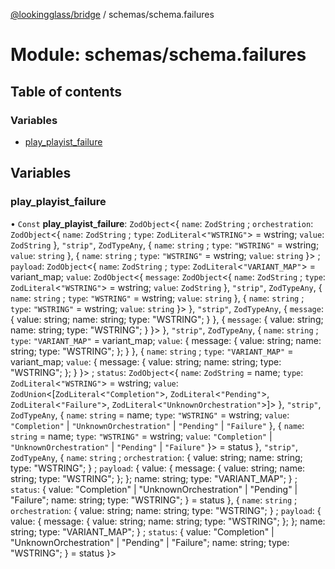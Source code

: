 [@lookingglass/bridge](../README.md) / schemas/schema.failures

# Module: schemas/schema.failures

## Table of contents

### Variables

- [play\_playist\_failure](schemas_schema_failures.md#play_playist_failure)

## Variables

### play\_playist\_failure

• `Const` **play\_playist\_failure**: `ZodObject`<{ `name`: `ZodString` ; `orchestration`: `ZodObject`<{ `name`: `ZodString` ; `type`: `ZodLiteral`<``"WSTRING"``\> = wstring; `value`: `ZodString`  }, ``"strip"``, `ZodTypeAny`, { `name`: `string` ; `type`: ``"WSTRING"`` = wstring; `value`: `string`  }, { `name`: `string` ; `type`: ``"WSTRING"`` = wstring; `value`: `string`  }\> ; `payload`: `ZodObject`<{ `name`: `ZodString` ; `type`: `ZodLiteral`<``"VARIANT_MAP"``\> = variant\_map; `value`: `ZodObject`<{ `message`: `ZodObject`<{ `name`: `ZodString` ; `type`: `ZodLiteral`<``"WSTRING"``\> = wstring; `value`: `ZodString`  }, ``"strip"``, `ZodTypeAny`, { `name`: `string` ; `type`: ``"WSTRING"`` = wstring; `value`: `string`  }, { `name`: `string` ; `type`: ``"WSTRING"`` = wstring; `value`: `string`  }\>  }, ``"strip"``, `ZodTypeAny`, { `message`: { value: string; name: string; type: "WSTRING"; }  }, { `message`: { value: string; name: string; type: "WSTRING"; }  }\>  }, ``"strip"``, `ZodTypeAny`, { `name`: `string` ; `type`: ``"VARIANT_MAP"`` = variant\_map; `value`: { message: { value: string; name: string; type: "WSTRING"; }; }  }, { `name`: `string` ; `type`: ``"VARIANT_MAP"`` = variant\_map; `value`: { message: { value: string; name: string; type: "WSTRING"; }; }  }\> ; `status`: `ZodObject`<{ `name`: `ZodString` = name; `type`: `ZodLiteral`<``"WSTRING"``\> = wstring; `value`: `ZodUnion`<[`ZodLiteral`<``"Completion"``\>, `ZodLiteral`<``"Pending"``\>, `ZodLiteral`<``"Failure"``\>, `ZodLiteral`<``"UnknownOrchestration"``\>]\>  }, ``"strip"``, `ZodTypeAny`, { `name`: `string` = name; `type`: ``"WSTRING"`` = wstring; `value`: ``"Completion"`` \| ``"UnknownOrchestration"`` \| ``"Pending"`` \| ``"Failure"``  }, { `name`: `string` = name; `type`: ``"WSTRING"`` = wstring; `value`: ``"Completion"`` \| ``"UnknownOrchestration"`` \| ``"Pending"`` \| ``"Failure"``  }\> = status }, ``"strip"``, `ZodTypeAny`, { `name`: `string` ; `orchestration`: { value: string; name: string; type: "WSTRING"; } ; `payload`: { value: { message: { value: string; name: string; type: "WSTRING"; }; }; name: string; type: "VARIANT\_MAP"; } ; `status`: { value: "Completion" \| "UnknownOrchestration" \| "Pending" \| "Failure"; name: string; type: "WSTRING"; } = status }, { `name`: `string` ; `orchestration`: { value: string; name: string; type: "WSTRING"; } ; `payload`: { value: { message: { value: string; name: string; type: "WSTRING"; }; }; name: string; type: "VARIANT\_MAP"; } ; `status`: { value: "Completion" \| "UnknownOrchestration" \| "Pending" \| "Failure"; name: string; type: "WSTRING"; } = status }\>
